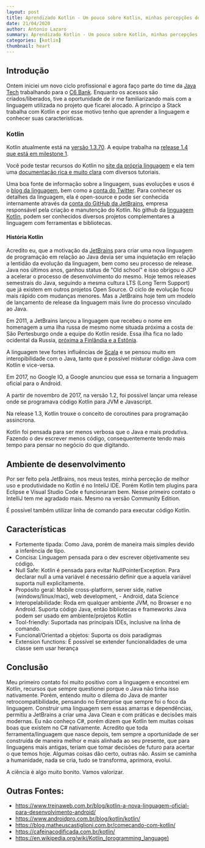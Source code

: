```yaml
---
layout: post
title: Aprendizado Kotlin - Um pouco sobre Kotlin, minhas percepções do primeiro contato
date: 21/04/2020
author: Antonio Lazaro
summary: Aprendizado Kotlin - Um pouco sobre Kotlin, minhas percepções do primeiro contato
categories: [kotlin]
thumbnail: heart
---
```


## Introdução

Ontem iniciei um novo ciclo profissional e agora faço parte do time da [Jaya Tech](https://jaya.tech/) trabalhando para o [C6 Bank](https://www.c6bank.com.br). Enquanto os acessos são criados/liberados, tive a oportunidade de ir me familiarizando mais com a linguagem utilizada no projeto que ficarei alocado. A principo a Stack trabalha com Kotlin e por esse motivo tenho que aprender a linguagem e conhecer suas características.

### Kotlin

Kotlin atualmente está na [versão 1.3.70](https://blog.jetbrains.com/kotlin/2020/03/kotlin-1-3-70-released/?_ga=2.196070380.1960498962.1587384907-1530203495.1584056577). A equipe trabalha na [release 1.4 que está em milestone 1](https://blog.jetbrains.com/kotlin/2020/03/kotlin-1-4-m1-released/?_ga=2.196070380.1960498962.1587384907-1530203495.1584056577).

Você pode testar recursos do Kotlin no [site da própria linguagem](https://kotlinlang.org/#try-kotlin) e ela tem uma [documentação rica e muito clara](https://kotlinlang.org/docs/tutorials/getting-started.html) com diversos tutoriais.

Uma boa fonte de informação sobre a linguagem, suas evoluções e usos é o [blog da linguagem](https://blog.jetbrains.com/kotlin/), bem como a [conta do Twitter](https://twitter.com/kotlin). Para conhecer os detalhes da linguagem, ela é open-source e pode ser conhecida internamente através da [conta do GitHub da JetBrains](https://github.com/JetBrains/kotlin), empresa responsável pela criação e manutenção do Kotlin. No github da [linguagem Kotlin](https://github.com/Kotlin), podem ser conhecidos diversos projetos complementares a linguagem com ferramentas e bibliotecas.

#### História Kotlin

Acredito eu, que a motivação da [JetBrains](https://www.jetbrains.com/) para criar uma nova linguagem de programação em relação ao Java devia ser uma inquietação em relação a lentidão da evolução da linguagem, bem como seu processo de release. Java nos últimos anos, ganhou status de "Old school" e isso obrigou o JCP a acelerar o processo de desenvolvimento do mesmo. Hoje temos releases semestrais do Java, seguindo a mesma cultura LTS (Long Term Support) que já existem em outros projetos Open Source. O ciclo de evolução ficou mais rápido com mudanças menores. Mas a JetBrains hoje tem um modelo de lançamento de release da linguagem mais livre do processo vinculado ao Java.

Em 2011, a JetBrains lançou a linguagem que recebeu o nome em homenagem a uma ilha russa de mesmo nome situada próxima a costa de São Pertesburgo onde a equipe do Kotlin reside. Essa ilha fica no lado ocidental da Russia, [próxima a Finlândia e a Estônia](https://goo.gl/maps/bhU78E8DyQGSLqh4A).

A linguagem teve fortes influências de [Scala](https://www.scala-lang.org/) e se pensou muito em interopibilidade com o Java, tanto que é possível misturar código Java com Kotlin e vice-versa.

Em 2017, no Google IO, a Google anunciou que essa se tornaria a linguagem oficial para o Android.

A partir de novembro de 2017, na versão 1.2, foi possível lançar uma release onde se programava código Kotlin para JVM e Javascript.

Na release 1.3, Kotlin trouxe o conceito de coroutines para programação assincrona.

Kotlin foi pensada para ser menos verbosa que o Java e mais produtiva. Fazendo o dev escrever menos código, consequentemente tendo mais tempo para pensar no negócio do que digitando.

## Ambiente de desenvolvimento

Por ser feito pela JetBrains, nos meus testes, minha perceção de melhor uso e produtividade no Kotlin é no InteliJ IDE. Porém Kotlin tem plugins para Eclipse e Visual Studio Code e funcionaram bem. Nesse primeiro contato o IntelliJ tem me agradado mais. Mesmo na versão Community Edition.

É possível também utilizar linha de comando para executar código Kotlin.

## Características

- Fortemente tipada: Como Java, porém de maneira mais simples devido a inferência de tipo.
- Concisa: Linguagem pensada para o dev escrever objetivamente seu código.
- Null Safe: Kotlin é pensada para evitar NullPointerException. Para declarar null a uma variável é necessário definir que a aquela variável suporta null explicitamente.
- Propósito geral: Mobile cross-platform, server side, native (windows/linux/mac), web development, - Android, data Science
- Interopelabilidade: Roda em qualquer ambiente JVM, no Browser e no Android. Suporta código Java, então bibliotecas e frameworks Java podem ser usado em ambiente/projetos Kotlin
- Tool-friendly: Suportada nas principais IDEs, inclusive na linha de comando.
- Funcional/Orientad a objetos: Suporta os dois paradigmas
- Extension functions: É possível se extender funcionalidades de uma classe sem usar herança

## Conclusão

Meu primeiro contato foi muito positivo com a linguagem e encontrei em Kotlin, recursos que sempre questionei porque o Java não tinha isso nativamente. Porém, entendo muito o dilema do Java de manter retrocompatibilidade, pensando no Enterprise que sempre foi o foco da linguagem. Construir uma linguagem sem essas amarras e dependências, permitiu a JetBrains a criar uma Java Clean e com práticas e decisões mais modernas. Eu não conheço C#, porém dizem que Kotlin tem muitas coisas boas que existem no C# nativamente. Acredito que toda ferramenta/linguagem que nasce depois, tem sempre a oportunidade de ser construída de maneira melhor e mais alinhada ao seu presente, que para linguagens mais antigas, teriam que tomar decisões de futuro para acertar o que temos hoje. Algumas coisas dão certo, outras não. Assim se caminha a humanidade, nada se cria, tudo se transforma, aprimora, evolui.

A ciência é algo muito bonito. Vamos valorizar.

## Outras Fontes:

- https://www.treinaweb.com.br/blog/kotlin-a-nova-linguagem-oficial-para-desenvolvimento-android/
- https://www.androidpro.com.br/blog/kotlin/kotlin/
- https://blog.matheuscastiglioni.com.br/comecando-com-kotlin/
- https://cafeinacodificada.com.br/kotlin/
- https://en.wikipedia.org/wiki/Kotlin_(programming_language)
